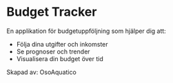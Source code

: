 # Budget Tracker

En applikation för budgetuppföljning som hjälper dig att:
- Följa dina utgifter och inkomster
- Se prognoser och trender
- Visualisera din budget över tid

Skapad av: OsoAquatico

